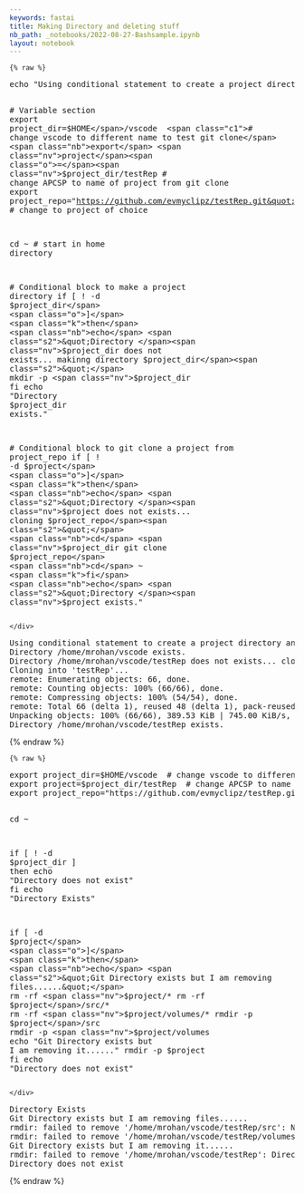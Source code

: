 ```yaml
---
keywords: fastai
title: Making Directory and deleting stuff
nb_path: _notebooks/2022-08-27-Bashsample.ipynb
layout: notebook
---
```


<!--
#################################################
### THIS FILE WAS AUTOGENERATED! DO NOT EDIT! ###
#################################################
# file to edit: _notebooks/2022-08-27-Bashsample.ipynb
-->

<div class="container" id="notebook-container">
        
    {% raw %}
    
<div class="cell border-box-sizing code_cell rendered">
<div class="input">

<div class="inner_cell">
    <div class="input_area">
<div class=" highlight hl-bash"><pre><span></span><span class="nb">echo</span> <span class="s2">&quot;Using conditional statement to create a project directory and project&quot;</span>

<span class="c1"># Variable section</span>
<span class="nb">export</span> <span class="nv">project_dir</span><span class="o">=</span><span class="nv">$HOME</span>/vscode  <span class="c1"># change vscode to different name to test git clone</span>
<span class="nb">export</span> <span class="nv">project</span><span class="o">=</span><span class="nv">$project_dir</span>/testRep  <span class="c1"># change APCSP to name of project from git clone</span>
<span class="nb">export</span> <span class="nv">project_repo</span><span class="o">=</span><span class="s2">&quot;https://github.com/evmyclipz/testRep.git&quot;</span>  <span class="c1"># change to project of choice</span>

<span class="nb">cd</span> ~    <span class="c1"># start in home directory</span>

<span class="c1"># Conditional block to make a project directory</span>
<span class="k">if</span> <span class="o">[</span> ! -d <span class="nv">$project_dir</span> <span class="o">]</span>
<span class="k">then</span> 
    <span class="nb">echo</span> <span class="s2">&quot;Directory </span><span class="nv">$project_dir</span><span class="s2"> does not exists... makinng directory </span><span class="nv">$project_dir</span><span class="s2">&quot;</span>
    mkdir -p <span class="nv">$project_dir</span>
<span class="k">fi</span>
<span class="nb">echo</span> <span class="s2">&quot;Directory </span><span class="nv">$project_dir</span><span class="s2"> exists.&quot;</span> 

<span class="c1"># Conditional block to git clone a project from project_repo</span>
<span class="k">if</span> <span class="o">[</span> ! -d <span class="nv">$project</span> <span class="o">]</span>
<span class="k">then</span>
    <span class="nb">echo</span> <span class="s2">&quot;Directory </span><span class="nv">$project</span><span class="s2"> does not exists... cloning </span><span class="nv">$project_repo</span><span class="s2">&quot;</span>
    <span class="nb">cd</span> <span class="nv">$project_dir</span>
    git clone <span class="nv">$project_repo</span>
    <span class="nb">cd</span> ~
<span class="k">fi</span>
<span class="nb">echo</span> <span class="s2">&quot;Directory </span><span class="nv">$project</span><span class="s2"> exists.&quot;</span>
</pre></div>

    </div>
</div>
</div>

<div class="output_wrapper">
<div class="output">

<div class="output_area">

<div class="output_subarea output_stream output_stdout output_text">
<pre>Using conditional statement to create a project directory and project
Directory /home/mrohan/vscode exists.
Directory /home/mrohan/vscode/testRep does not exists... cloning https://github.com/evmyclipz/testRep.git
Cloning into &#39;testRep&#39;...
remote: Enumerating objects: 66, done.
remote: Counting objects: 100% (66/66), done.
remote: Compressing objects: 100% (54/54), done.
remote: Total 66 (delta 1), reused 48 (delta 1), pack-reused 0
Unpacking objects: 100% (66/66), 389.53 KiB | 745.00 KiB/s, done.
Directory /home/mrohan/vscode/testRep exists.
</pre>
</div>
</div>

</div>
</div>

</div>
    {% endraw %}

    {% raw %}
    
<div class="cell border-box-sizing code_cell rendered">
<div class="input">

<div class="inner_cell">
    <div class="input_area">
<div class=" highlight hl-bash"><pre><span></span><span class="nb">export</span> <span class="nv">project_dir</span><span class="o">=</span><span class="nv">$HOME</span>/vscode  <span class="c1"># change vscode to different name to test git clone</span>
<span class="nb">export</span> <span class="nv">project</span><span class="o">=</span><span class="nv">$project_dir</span>/testRep  <span class="c1"># change APCSP to name of project from git clone</span>
<span class="nb">export</span> <span class="nv">project_repo</span><span class="o">=</span><span class="s2">&quot;https://github.com/evmyclipz/testRep.git&quot;</span>  <span class="c1"># change to project of choice</span>

<span class="nb">cd</span> ~

<span class="k">if</span> <span class="o">[</span> ! -d <span class="nv">$project_dir</span> <span class="o">]</span>
<span class="k">then</span>
    <span class="nb">echo</span> <span class="s2">&quot;Directory does not exist&quot;</span>
<span class="k">fi</span>
    <span class="nb">echo</span> <span class="s2">&quot;Directory Exists&quot;</span>

<span class="k">if</span> <span class="o">[</span> -d <span class="nv">$project</span> <span class="o">]</span>
<span class="k">then</span>
    <span class="nb">echo</span> <span class="s2">&quot;Git Directory exists but I am removing files......&quot;</span>
    rm -rf <span class="nv">$project</span>/*
    rm -rf <span class="nv">$project</span>/src/*
    rm -rf <span class="nv">$project</span>/volumes/*
    rmdir -p <span class="nv">$project</span>/src
    rmdir -p <span class="nv">$project</span>/volumes
    <span class="nb">echo</span> <span class="s2">&quot;Git Directory exists but I am removing it......&quot;</span>
    rmdir -p <span class="nv">$project</span>
<span class="k">fi</span>
    <span class="nb">echo</span>  <span class="s2">&quot;Directory does not exist&quot;</span>
</pre></div>

    </div>
</div>
</div>

<div class="output_wrapper">
<div class="output">

<div class="output_area">

<div class="output_subarea output_stream output_stdout output_text">
<pre>Directory Exists
Git Directory exists but I am removing files......
rmdir: failed to remove &#39;/home/mrohan/vscode/testRep/src&#39;: No such file or directory
rmdir: failed to remove &#39;/home/mrohan/vscode/testRep/volumes&#39;: No such file or directory
Git Directory exists but I am removing it......
rmdir: failed to remove &#39;/home/mrohan/vscode/testRep&#39;: Directory not empty
Directory does not exist
</pre>
</div>
</div>

</div>
</div>

</div>
    {% endraw %}

</div>
 

